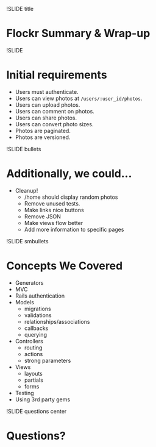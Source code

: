 !SLIDE title
# Flockr Summary & Wrap-up


!SLIDE
# Initial requirements

* Users must authenticate.
* Users can view photos at `/users/:user_id/photos`.
* Users can upload photos.
* Users can comment on photos.
* Users can share photos.
* Users can convert photo sizes.
* Photos are paginated.
* Photos are versioned.


!SLIDE bullets
# Additionally, we could...

* Cleanup!
    * /home should display random photos
    * Remove unused tests.
    * Make links nice buttons
    * Remove JSON
    * Make views flow better
    * Add more information to specific pages


!SLIDE smbullets
# Concepts We Covered

* Generators
* MVC
* Rails authentication
* Models
    * migrations
    * validations
    * relationships/associations
    * callbacks
    * querying
* Controllers
    * routing
    * actions
    * strong parameters
* Views
    * layouts
    * partials
    * forms
* Testing
* Using 3rd party gems


!SLIDE questions center
# Questions?
